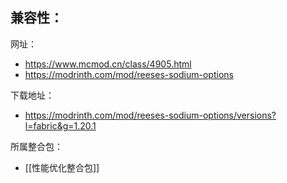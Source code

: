 兼容性：
- 

网址：
- https://www.mcmod.cn/class/4905.html
- https://modrinth.com/mod/reeses-sodium-options

下载地址：
- https://modrinth.com/mod/reeses-sodium-options/versions?l=fabric&g=1.20.1

所属整合包：
- [[性能优化整合包]]